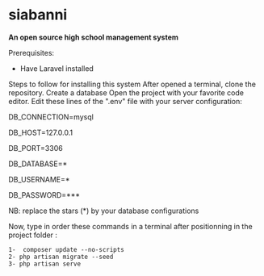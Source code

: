 # siabanni
**An open source high school management system**

Prerequisites:
- Have Laravel installed

Steps to follow for installing this system
After opened a terminal, clone the repository.
Create a database
Open the project with your favorite code editor.
Edit these lines of the ".env" file with your server configuration:

DB_CONNECTION=mysql

DB_HOST=127.0.0.1

DB_PORT=3306

DB_DATABASE=*

DB_USERNAME=*

DB_PASSWORD=***

NB: replace the stars (*) by your database configurations

Now, type in order these commands in a terminal after positionning in the project folder :
```
1-  composer update --no-scripts
2- php artisan migrate --seed
3- php artisan serve
```
